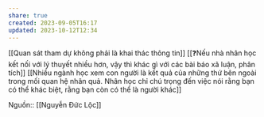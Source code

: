 ```yaml
---
share: true
created: 2023-09-05T16:17
updated: 2023-10-12T12:34
---
```

[[Quan sát tham dự không phải là khai thác thông tin]]
[[❓Nếu nhà nhân học kết nối với lý thuyết nhiều hơn, vậy thì khác gì với các bài báo xã luận, phân tích]] 
[[Nhiều ngành học xem con người là kết quả của những thứ bên ngoài trong mối quan hệ nhân quả. Nhân học chỉ chú trọng đến việc nói rằng bạn có thể khác biệt, rằng bạn còn có thể là người khác]]

Nguồn:: [[Nguyễn Đức Lộc]]

